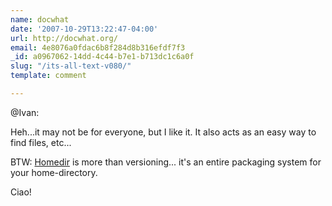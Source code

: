 ```yaml
---
name: docwhat
date: '2007-10-29T13:22:47-04:00'
url: http://docwhat.org/
email: 4e8076a0fdac6b8f284d8b316efdf7f3
_id: a0967062-14dd-4c44-b7e1-b713dc1c6a0f
slug: "/its-all-text-v080/"
template: comment

---
```


@Ivan:

Heh...it may not be for everyone, but I like it.  It also acts as an easy way to find files, etc...

BTW: <a href="http://trac.gerf.org/homedir/" rel="nofollow">Homedir</a> is more than versioning... it's an entire packaging system for your home-directory.

Ciao!
